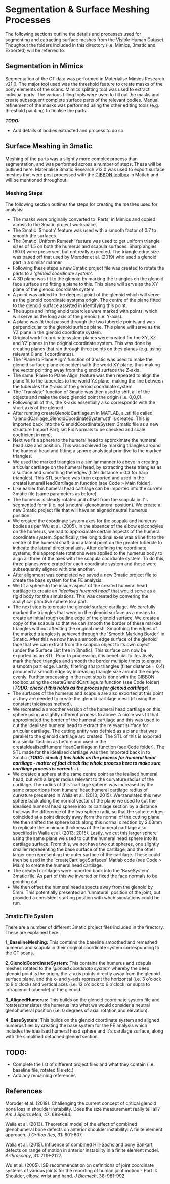 # Segmentation & Surface Meshing Processes

The following sections outline the details and processes used for segmenting and eatracting surface meshes from the Visible Human Dataset. Thoughout the folders included in this directory (i.e. Mimics, 3matic and Exported) will be referred to.

## Segmentation in Mimics

Segmentation of the CT data was performed in Materialise Mimics Research v21.0. The major tool used was the threshold feature to create masks of the bony elements of the scans. Mimics splitting tool was used to extract indiviual parts. The various filling tools were used to fill out the masks and create subsequent complete surface parts of the relevant bodies. Manual refinement of the masks was performed using the other editing tools (e.g. threshold painting) to finalise the parts.

***TODO:***

- Add details of bodies extracted and process to do so.

## Surface Meshing in 3matic

Meshing of the parts was a slightly more complex process than segmentation, and was performed across a number of steps. These will be outlined here. Materialise 3matic Research v13.0 was used to export surface meshes that were post processed with the [GIBBON toolbox](https://www.gibboncode.org/) in Matlab and will be mentioned throughout. 

### Meshing Steps

The following section outlines the steps for creating the meshes used for analysis:

- The masks were originally converted to 'Parts' in Mimics and copied across to the 3matic project workspace.
- The 3matic 'Smooth' feature was used with a smooth factor of 0.7 to smooth the surfaces
- The 3matic 'Uniform Remesh' feature was used to get uniform triangle sizes of 1.5 on both the humerus and scapula surfaces. Sharp angles (60.0) were preserved, but not really expected. The triangle edge size was based off that used by Moroder et al. (2019) who used a glenoid part in a similar manner
- Following these steps a new 3matic project file was created to rotate the parts to a *'glenoid coordinate system'*.
- A 3D plane was fit to the glenoid by marking the triangles on the glenoid face surface and fitting a plane to this. This plane will serve as the XY plane of the glenoid coordinate system. 
- A point was added to the deepest point of the glenoid which will serve as the glenoid coordinate systems origin. The centre of the plane fitted to the glenoid surface assisted in identifying this point.
- The supra and infraglenoid tubercles were marked with points, which will serve as the long axis of the glenoid (i.e. Y-axis).
- A plane was fit that passed through the two tubercle points and was perpendicular to the glenoid surface plane. This plane will serve as the YZ plane in the glenoid coordinate system.
- Original world coordinate system planes were created for the XY, XZ and YZ planes in the original coordinate system. This was done by creating planes that ran through three points on thes planes (e.g. using relevant 0 and 1 coordinates).
- The 'Plane to Plane Align' function of 3matic was used to make the glenoid surface plane coincident with the world XY plane, thus making the vector pointing away from the glenoid surface the Z-axis.
- The same 'Plane to Plane Align' feature was then repeated to align the plane fit to the tubercles to the world YZ plane, making the line between the tubercles the Y-axis of the glenoid coordinate system.
- The 'Translate' function of 3matic was then used to shift all of the objects and make the deep glenoid point the origin (i.e. 0,0,0).
- Following all of this, the X-axis essentially also corresponds with the short axis of the glenoid. 
- After running createGlenoidCartilage.m in MATLAB, a .stl file called 'GlenoidCarilage_GlenoidCoordinateSystem.stl' is created. This is imported back into the GlenoidCoordinateSystem 3matic file as a new structure (Import Part; set Fix Normals to be checked and scale coefficient in mm).
- Next we fit a sphere to the humeral head to approximate the humeral head size and position. This was achieved by marking triangles around the humeral head and fitting a sphere analytical primitive to the marked triangles.
- We used the marked triangles in a similar manner to above in creating articular cartilage on the humeral head, by extracting these triangles as a surface and smoothing the edges (filter distance = 0.3 for harp triangles). This STL surface was then exported and used in the createHumeralHeadCartilage.m function (see Code > Main folder). 
- Like earlier this humeral head cartilage can be imported into the curretn 3matic file (same parameters as before).
- The humerus is clearly rotated and offset from the scapula in it's segmented form (i.e. not a neutral glenohumeral position). We create a new 3matic project file that will have an aligned neutral humerus position.
- We created the coordinate system axes for the scapula and humerus bodies as per Wu et al. (2005). In the absence of the elbow epicondyles on the humerus, we had to approximate certain aspects of the humeral coordinate system. Specifically, the longitudinal axes was a line fit to the centre of the humeral shaft; and a lateal point on the greater tubercle to indicate the lateral directional axis. After defining the coordinate systems, the appropriate rotations were applied to the humerus body to align all three of the axes with the scapula coordiante system. To do this, three planes were crated for each coordinate system and these were subsequently aligned with one another.
- After alignment was completed we saved a new 3matic project file to create the base system for the FE analysis.
- We fit a sphere to the inside aspect of the created humeral head cartilage to create an *'idealised huemral head'* that would serve as a rigid body for the simulations. This was created by convering the analytical primitive sphere to a part.
- The next step is to create the glenoid surface cartilage. We carefully marked the triangles that were on the glenoid surface as a means to create an initial rough outline edge of the glenoid surface. We create a copy of the scapula so that we can smooth the border of these marked triangles without affecting the original mesh. Smoothing the edges of the marked triangles is achieved through the 'Smooth Marking Border' in 3matic. After this we now have a smooth edge surface of the glenoid face that we can extract from the scapula object to its own object (under the Surface List tree in 3matic). This surface can now be exported as an STL. Prior to processing, it is beneficial to iteratively mark the face triangles and smooth the border multiple times to ensure a smooth part edge. Lastly, filtering sharp triangles (filter distance = 0.4) produced a smooth edge by increasing triangle size around the edges evenly. Further processing in the next stop is done with the GIBBON toolbox using the createGlenoidCartilage.m function (see Code folder) (***TODO: check if this holds as the process for glenoid cartilage***).
- The surfaces of the humerus and scapula are also exported at this point as they are needed to create the glenoid cartilage mesh (if using the constant thickness method).
- We recreated a smoother version of the humeral head cartilage on this sphere using a slightly different process to above. A circle was fit that approximated the border of the humeral cartilage and this was used to cut the idealised humeral head to extract the relevant surface for articular cartilage. The cutting entity was defnied as a plane that was parallel to the glenoid cartilage arc created. The STL of this is exported in a similar fashion as before and used in the createIdealisedHumeralHeadCartilage.m function (see Code folder). The STL made for the idealised cartilage was then imported back in to 3matic (***TODO: check if this holds as the process for humeral head cartilage - matter of fact check the whole process here to make sure cartilage process is correct...***).
- We created a sphere at the same centre point as the iealised humeral head, but with a larger radius relevant to the curvature radius of the cartilage. The radius of this 'cartilage sphere' was increased by the same proportions from humeral head:humeral cartilage radius of curvature presented in Walia et al. (2013; 2015). We translated this new sphere back along the normal vector of the plane we used to cut the idealised humeral head sphere into its cartilage section by a distance that was the difference of the two sphere radii, so that the sphere edges coincided at a point directly away form the normal of the cutting plane. We then shifted the sphere back along this normal direction by 2.03mm to replicate the minimum thickness of the humeral cartilage also specified in Walia et al. (2013; 2015). Lastly, we cut this larger sphere using the same plane we used to cut the humeral head sphere into its cartilage surface. From this, we not have two cut spheres, one slightly smaller representing the base surface of the cartilage, and the other larger one representing the outer surface of the cartilage. These could then be used in the 'createCartilageSurfaces' Matlab code (see Code > Main) to create the humeral head cartilage.
- The created cartilages were imported back into the 'BaseSystem' 3matic file. As part of this we inverted or fixed the face normals to be pointing out. 
- We then offset the humeral head aspects away from the glenoid by 5mm. This potentially presented an 'unnatural' position of the joint, but provided a consistent starting position with whch simulations could be run.

### 3matic File System

There are a number of different 3matic project files included in the firectory. These are explained here:

**1_BaselineMeshing:** This contains the baseline smoothed and remeshed humerus and scapula in their original coordinate system corresponding to the CT scans.

**2_GlenoidCoordinateSystem:** This contains the humerus and scapula meshes rotated to the *'glenoid coordinate system'* whereby the deep glenoid point is the origin, the z-axis points directly away from the glenoid surface plane, and the x- and y-axis represent the horizontal (i.e. 3 o'clock to 9 o'clock) and vertical axes (i.e. 12 o'clock to 6 o'clock; or supra to infraglenoid tubercle) of the glenoid.

**3_AlignedHumerus:** This builds on the glenoid coordinate system file and rotates/translates the humerus into what we would consider a neutral glenohumeral position (i.e. 0 degrees of axial rotation and elevation).

**4_BaseSystem:** This builds on the glenoid coordinate system and aligned humerus files by creating the base system for the FE analysis which includes the idealised humeral head sphere and it's cartilage surface, along with the simplified detached glenoid section.


## TODO:
- Complete the list of different project files and what they contain (i.e. baseline file, rotated file etc.)
- Add any remaining references

## References

Moroder et al. (2019). Challenging the current concept of critical glenoid bone loss in shoulder instability. Does the size measurement really tell all? *Am J Sports Med*, 47: 688-694.

Walia et al. (2013). Theoretical model of the effect of combined glenohumeral bone defects on anterior shoulder instability: A finite element approach. *J Orthop Res*, 31: 601-607.

Walia et al. (2015). Influence of combined Hill-Sachs and bony Bankart defects on range of motion in anterior instability in a finite element model. *Arthroscopy*, 31: 2119-2127.

Wu et al. (2005). ISB recommendation on definitions of joint coordinate systems of various joints for the reporting of human joint motion - Part II: Shoulder, elbow, wrist and hand. *J Biomech*, 38: 981-992.